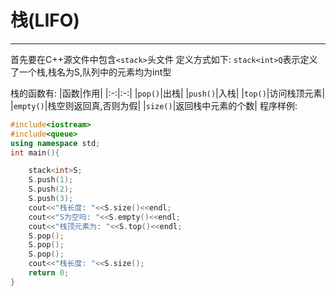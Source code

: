 栈(LIFO)
=
---

首先要在C++源文件中包含``<stack>``头文件
定义方式如下:
``stack<int>Q``表示定义了一个栈,栈名为S,队列中的元素均为int型

栈的函数有:
|函数|作用|
|:-:|:-:|
|``pop()``|出栈|
|``push()``|入栈|
|``top()``|访问栈顶元素|
|``empty()``|栈空则返回真,否则为假|
|``size()``|返回栈中元素的个数|
程序样例:
```C++
#include<iostream>
#include<queue>
using namespace std;
int main(){

    stack<int>S;
    S.push(1);
    S.push(2);
    S.push(3);
    cout<<"栈长度: "<<S.size()<<endl;
    cout<<"S为空吗: "<<S.empty()<<endl;
    cout<<"栈顶元素为: "<<S.top()<<endl;
    S.pop();
    S.pop();
    S.pop();
    cout<<"栈长度: "<<S.size();
    return 0;
}


```
